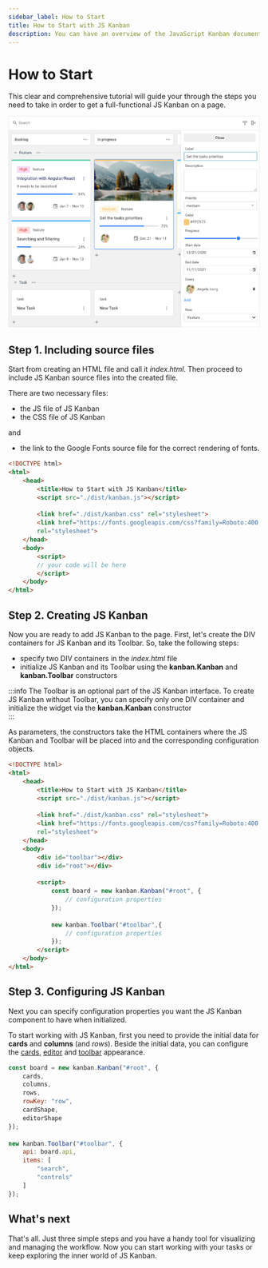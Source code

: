 ```yaml
---
sidebar_label: How to Start
title: How to Start with JS Kanban
description: You can have an overview of the JavaScript Kanban documentation. Browse developer guides and API reference and try out code examples and live demos.
---
```


# How to Start

This clear and comprehensive tutorial will guide your through the steps you need to take in order to get a full-functional JS Kanban on a page.

![JS Kanban Main](assets/js_kanban_main.png)

## Step 1. Including source files

Start from creating an HTML file and call it *index.html*. Then proceed to include JS Kanban source files into the created file.

There are two necessary files:

- the JS file of JS Kanban
- the CSS file of JS Kanban

and

- the link to the Google Fonts source file for the correct rendering of fonts.

```html {5,7-9} title="index.html"
<!DOCTYPE html>
<html>
	<head>
		<title>How to Start with JS Kanban</title>
		<script src="./dist/kanban.js"></script>   

		<link href="./dist/kanban.css" rel="stylesheet">
		<link href="https://fonts.googleapis.com/css?family=Roboto:400,500"
		rel="stylesheet">
	</head>
	<body>
		<script>
		// your code will be here
		</script>
	</body>
</html>
```

## Step 2. Creating JS Kanban

Now you are ready to add JS Kanban to the page. First, let's create the DIV containers for JS Kanban and its Toolbar. So, take the following steps:

- specify two DIV containers in the *index.html* file
- initialize JS Kanban and its Toolbar using the **kanban.Kanban** and **kanban.Toolbar** constructors

:::info
The Toolbar is an optional part of the JS Kanban interface. To create JS Kanban without Toolbar, you can specify only one DIV container and initialize the widget via the **kanban.Kanban** constructor  
:::

As parameters, the constructors take the HTML containers where the JS Kanban and Toolbar will be placed into and the corresponding configuration objects.

```html {12-13,16,20} title="index.html"
<!DOCTYPE html>
<html>
	<head>
		<title>How to Start with JS Kanban</title>
		<script src="./dist/kanban.js"></script>   

		<link href="./dist/kanban.css" rel="stylesheet">  
		<link href="https://fonts.googleapis.com/css?family=Roboto:400,500"
		rel="stylesheet">
	</head>
	<body>
		<div id="toolbar"></div>
		<div id="root"></div>

		<script>
			const board = new kanban.Kanban("#root", {
				// configuration properties
			});

			new kanban.Toolbar("#toolbar",{
				// configuration properties
			});
		</script>
	</body>
</html>
```

## Step 3. Configuring JS Kanban

Next you can specify configuration properties you want the JS Kanban component to have when initialized.

To start working with JS Kanban, first you need to provide the initial data for **cards** and **columns** (and *rows*).
Beside the initial data, you can configure the [cards](../guides/configuration#cards), [editor](../guides/configuration#editor) and [toolbar](../guides/configuration#toolbar) appearance.

```js {2-7,11-15}
const board = new kanban.Kanban("#root", {
	cards,
	columns,
	rows,
	rowKey: "row",
	cardShape,
	editorShape
});

new kanban.Toolbar("#toolbar", {
	api: board.api,
	items: [
		"search",
		"controls"
	]
});
```

## What's next

That's all. Just three simple steps and you have a handy tool for visualizing and managing the workflow. Now you can start working with your tasks or keep exploring the inner world of JS Kanban.
